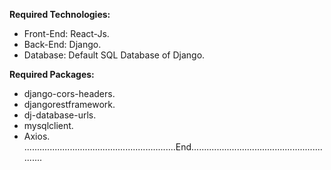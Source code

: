 **Required Technologies:**
* Front-End: React-Js.
* Back-End: Django.
* Database: Default SQL Database of Django.

**Required Packages:**
* django-cors-headers.
* djangorestframework.
* dj-database-urls.
* mysqlclient.
* Axios.
............................................................End...........................................................
